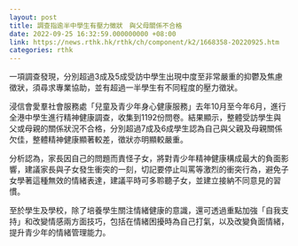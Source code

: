 ```yaml
---
layout: post
title: 調查指逾半中學生有壓力徵狀　與父母關係不合格
date: 2022-09-25 16:32:59.000000000 +08:00
link: https://news.rthk.hk/rthk/ch/component/k2/1668358-20220925.htm
categories: rthk
---
```


一項調查發現，分別超過3成及5成受訪中學生出現中度至非常嚴重的抑鬱及焦慮徵狀，須尋求專業協助，並有超過一半學生有不同程度的壓力徵狀。

浸信會愛羣社會服務處「兒童及青少年身心健康服務」去年10月至今年6月，進行全港中學生進行精神健康調查，收集到1192份問卷。結果顯示，整體受訪學生與父或母親的關係狀況不合格，分別超過7成及6成學生認為自己與父親及母親關係欠佳，整體精神健康顯著較差，徵狀亦明顯較嚴重。

分析認為，家長因自己的問題而責怪子女，將對青少年精神健康構成最大的負面影響，建議家長與子女發生衝突的一刻，切記要停止叫罵等激烈的衝突行為，避免子女學著這種無效的情緒表達，建議平時可多聆聽子女，並建立接納不同意見的習慣。

至於學生及學校，除了培養學生關注情緒健康的意識，還可透過重點加強「自我支持」和改變情感兩方面技巧，包括在情緒困擾時為自己打氣，以及改變負面情緒，提升青少年的情緒管理能力。
